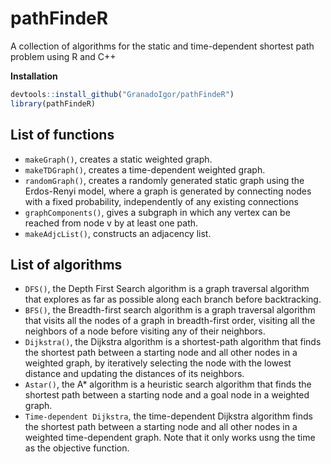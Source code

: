 # pathFindeR
A collection of algorithms for the static and time-dependent shortest path problem using R and C++


**Installation**

```R
devtools::install_github("GranadoIgor/pathFindeR")
library(pathFindeR)
```

## List of functions

- `makeGraph()`, creates a static weighted graph.
- `makeTDGraph()`, creates a time-dependent weighted graph.
- `randomGraph()`, creates a randomly generated static graph using the Erdos-Renyi model, where a graph is generated by connecting nodes with a fixed probability, independently of any existing connections
- `graphComponents()`, gives a subgraph in which any vertex can be reached from node v by at least one path.
- `makeAdjcList()`, constructs an adjacency list.


## List of algorithms

- `DFS()`, the Depth First Search algorithm is a graph traversal algorithm that explores as far as possible along each branch before backtracking. 
- `BFS()`, the Breadth-first search algorithm is a graph traversal algorithm that visits all the nodes of a graph in breadth-first order, visiting all the neighbors of a node before visiting any of their neighbors.
- `Dijkstra()`, the Dijkstra algorithm is a shortest-path algorithm that finds the shortest path between a starting node and all other nodes in a weighted graph, by iteratively selecting the node with the lowest distance and updating the distances of its neighbors.
- `Astar()`, the A* algorithm is a heuristic search algorithm that finds the shortest path between a starting node and a goal node in a weighted graph.
- `Time-dependent Dijkstra`, the time-dependent Dijkstra algorithm finds the shortest path between a starting node and all other nodes in a weighted time-dependent graph. Note that it only works usng the time as the objective function.
